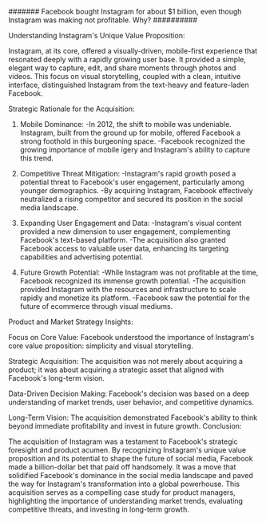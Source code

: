 ####### Facebook bought Instagram for about $1 billion, even though Instagram was making not profitable. Why? ##########

Understanding Instagram's Unique Value Proposition:

Instagram, at its core, offered a visually-driven, mobile-first experience that resonated deeply with a rapidly growing user base. It provided a simple, elegant way to capture, edit, and share moments through photos and videos. This focus on visual storytelling, coupled with a clean, intuitive interface, distinguished Instagram from the text-heavy and feature-laden Facebook.

Strategic Rationale for the Acquisition:

1) Mobile Dominance:
-In 2012, the shift to mobile was undeniable. Instagram, built from the ground up for mobile, offered Facebook a strong foothold in this burgeoning space.
-Facebook recognized the growing importance of mobile igery and Instagram's ability to capture this trend.

2) Competitive Threat Mitigation:
-Instagram's rapid growth posed a potential threat to Facebook's user engagement, particularly among younger demographics.
-By acquiring Instagram, Facebook effectively neutralized a rising competitor and secured its position in the social media landscape.

3) Expanding User Engagement and Data:
-Instagram's visual content provided a new dimension to user engagement, complementing Facebook's text-based platform.
-The acquisition also granted Facebook access to valuable user data, enhancing its targeting capabilities and advertising potential.

4) Future Growth Potential:
-While Instagram was not profitable at the time, Facebook recognized its immense growth potential.
-The acquisition provided Instagram with the resources and infrastructure to scale rapidly and monetize its platform.
-Facebook saw the potential for the future of ecommerce through visual mediums.

Product and Market Strategy Insights:

Focus on Core Value: 
  Facebook understood the importance of Instagram's core value proposition: simplicity and visual storytelling.

  Strategic Acquisition: The acquisition was not merely about acquiring a product; it was about acquiring a strategic asset that aligned 
  with Facebook's long-term vision.

  Data-Driven Decision Making: Facebook's decision was based on a deep understanding of market trends, user behavior, and competitive 
  dynamics.

  Long-Term Vision: The acquisition demonstrated Facebook's ability to think beyond immediate profitability and invest in future growth.
  Conclusion:

The acquisition of Instagram was a testament to Facebook's strategic foresight and product acumen. By recognizing Instagram's unique value proposition and its potential to shape the future of social media, Facebook made a billion-dollar bet that paid off handsomely. It was a move that solidified Facebook's dominance in the social media landscape and paved the way for Instagram's transformation into a global powerhouse. This acquisition serves as a compelling case study for product managers, highlighting the importance of understanding market trends, evaluating competitive threats, and investing in long-term growth.

